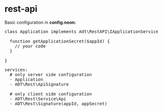 rest-api
========
Basic configuration in <b>config.neon:</b>
<pre>
class Application implements Adt\RestAPI\IApplicationService {
  
  function getApplicationSecret($appId) {
    // your code
  }
  
}
</pre>
<pre>
services:
  # only server side configuration
  - Application
  - ADT\Rest\ApiSignature
  
  # only client side configuration
  - ADT\Rest\Service\Api
  - ADT\Rest\Signature(appId, appSecret)
</pre>
